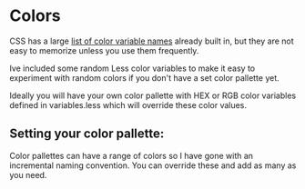 # Colors

CSS has a large [list of color variable names][1] already built in,
but they are not easy to memorize unless you use them frequently.

Ive included some random Less color variables to make it easy to experiment
with random colors if you don't have a set color pallette yet.

Ideally you will have your own color pallette with HEX or RGB color variables
defined in variables.less which will override these color values.

## Setting your color pallette:

Color pallettes can have a range of colors so I have gone with an incremental naming convention.
You can override these and add as many as you need.

[1]: https://www.quackit.com/css/css_color_codes.cfm
